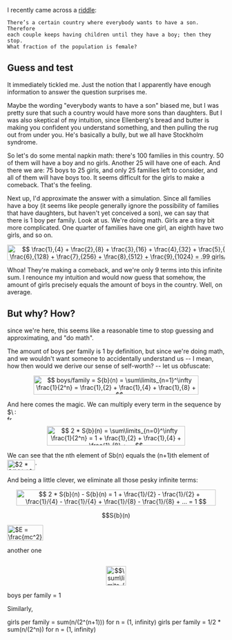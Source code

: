 I recently came across a [riddle]:

    There’s a certain country where everybody wants to have a son. Therefore
    each couple keeps having children until they have a boy; then they stop.
    What fraction of the population is female?


Guess and test
--------------

It immediately tickled me.  Just the notion that I apparently have enough
information to answer the question surprises me.

Maybe the wording "everybody wants to have a son" biased me, but I was pretty
sure that such a country would have more sons than daughters.  But I was also
skeptical of my intuition, since Ellenberg's bread and butter is making you
confident you understand something, and then pulling the rug out from under
you.  He's basically a bully, but we all have Stockholm syndrome.

So let's do some mental napkin math: there's 100 families in this country.  50
of them will have a boy and no girls.  Another 25 will have one of each.  And
there we are: 75 boys to 25 girls, and only 25 families left to consider, and
all of them will have boys too.  It seems difficult for the girls to make a
comeback.  That's the feeling.

Next up, I'd approximate the answer with a simulation.  Since all families have
a boy (it seems like people generally ignore the possibility of families that
have daughters, but haven't yet conceived a son), we can say that there is 1
boy per family.  Look at us.  We're doing math.  Girls are a tiny bit more
complicated.  One quarter of families have one girl, an eighth have two girls,
and so on.

<p align="center"><img alt="$$ \frac{1},{4} + \frac{2},{8} + \frac{3},{16} + \frac{4},{32} + \frac{5},{64} + \frac{6},{128} + \frac{7},{256} + \frac{8},{512} + \frac{9},{1024} = .99 girls/fam $$" src="svgs/363a3869d590da0cd8273df897fcd285.svg" align="middle" width="559.8219pt" height="36.18648pt"/></p>

Whoa!  They're making a comeback, and we're only 9 terms into this infinite
sum.  I renounce my intuition and would now guess that somehow, the amount of
girls precisely equals the amount of boys in the country.  Well, on average.


But why? How?
-------------

since we're here, this seems like a reasonable time to stop guessing and
approximating, and "do math".

The amount of boys per family is 1 by definition, but since we're doing math,
and we wouldn't want someone to accidentally understand us -- I mean, how then
would we derive our sense of self-worth? -- let us obfuscate:

<p align="center"><img alt="$$ boys/family = S{b}(n) = \sum\limits_{n=1}^\infty \frac{1}{2^n} = \frac{1},{2} + \frac{1},{4} + \frac{1},{8} + ... $$" src="svgs/5ca9131f80d393946f3009566a5ed655.svg" align="middle" width="382.30995pt" height="44.69883pt"/></p>

And here comes the magic.  We can multiply every term in the sequence by <img alt="$\frac{1},{2}$" src="svgs/516fe87fb4e74d3fe1f7db69ade18f89.svg" align="middle" width="16.744365pt" height="27.77577pt"/>:
<p align="center"><img alt="$$ 2 * S{b}(n) = \sum\limits_{n=0}^\infty \frac{1}{2^n} = 1 + \frac{1},{2} + \frac{1},{4} + \frac{1},{8} + ... $$" src="svgs/5b85abfcb0b03ea96ae65e12545f8074.svg" align="middle" width="320.36895pt" height="44.69883pt"/></p>

We can see that the nth element of Sb(n) equals the (n+1)th element of
<img alt="$2 * S{b}(n)$" src="svgs/33db686c110c8122ded01121f99137de.svg" align="middle" width="64.4787pt" height="24.6576pt"/>.

And being a little clever, we eliminate all those pesky infinite terms:
<p align="center"><img alt="$$ 2 * S{b}(n) - S{b}(n) = 1 + \frac{1}/{2} - \frac{1}/{2} + \frac{1}/{4} - \frac{1}/{4} + \frac{1}/{8} - \frac{1}/{8} + ... = 1 $$" src="svgs/3159c71497894d128ecb50c5c51fb91f.svg" align="middle" width="462.21615pt" height="37.099755pt"/></p>

<p align="center"><img alt="$$S{b}(n) = 1$$" src="svgs/b1a5f33e13f6393bec5d4caffdb036cb.svg" align="middle" width="70.871295pt" height="16.438356pt"/></p>




<img alt="$E = \frac{mc^2}{\sqrt{1-\frac{v^2}{c^2}}}$" src="svgs/bd03775d716dc07295041dad665bb7bc.svg" align="middle" width="83.313285pt" height="36.29604pt"/>

another one

<p align="center"><img alt="$$$$" src="svgs/f1fd19f04d53a15bbc21f4179282c5d5.svg" align="middle" width="0.0pt" height="0.0pt"/></p>

<p align="center"><img alt="$$\sum\limits_{n=2}^\infty \frac{n}{2^n} $$" src="svgs/37d30664d7eea87fa863b1116c16f402.svg" align="middle" width="46.649295pt" height="44.69883pt"/></p>



boys per family = 1

Similarly,

girls per family = sum(n/(2^(n+1))) for n = (1, infinity)
girls per family = 1/2 * sum(n/(2^n)) for n = (1, infinity)


[riddle]: https://quomodocumque.wordpress.com/2011/01/10/the-google-puzzle-and-the-perils-of-averaging-ratios/
